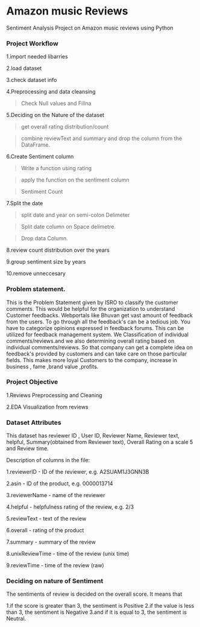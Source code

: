 # Amazon music Reviews 
Sentiment Analysis  Project on Amazon music reviews using Python 

### Project Workflow
1.import needed libarries 

2.load dataset

3.check dataset info

4.Preprocessing and data cleansing

>   Check Null values and Fillna

5.Deciding on the Nature of the dataset

>   get overall rating distribution/count

>   combine reviewText and summary and drop the column from the DataFrame.

6.Create Sentiment column

>   Write a function using rating

>   apply the function on the sentiment column

>   Sentiment Count

7.Split the date

>   split date and year on semi-colon Delimeter

>   Split date column on Space delimetre.

> Drop data Column. 

8.review count distribution over the years

9.group sentiment size by years

10.remove unneccesary 






### Problem statement.
This is the Problem Statement given by ISRO to classify the customer comments. This would be helpful for the organization to understand Customer feedbacks.
Webportals like Bhuvan get vast amount of feedback from the users. To go through all the feedback's can be a tedious job. You have to categorize opinions expressed in feedback forums. This can be utilized for feedback management system. We Classification of individual comments/reviews.and we also determining overall rating based on individual comments/reviews. So that company can get a complete idea on feedback's provided by customers and can take care on those particular fields. This makes more loyal Customers to the company, increase in business , fame ,brand value ,profits.

### Project Objective
1.Reviews Preprocessing and Cleaning

2.EDA Visualization from reviews
### Dataset Attributes
This dataset has reviewer ID , User ID, Reviewer Name, Reviewer text, helpful, Summary(obtained from Reviewer text), Overall Rating on a scale 5 and Review time.

Description of columns in the file:

1.reviewerID - ID of the reviewer, e.g. A2SUAM1J3GNN3B

2.asin - ID of the product, e.g. 0000013714

3.reviewerName - name of the reviewer

4.helpful - helpfulness rating of the review, e.g. 2/3

5.reviewText - text of the review

6.overall - rating of the product

7.summary - summary of the review

8.unixReviewTime - time of the review (unix time)

9.reviewTime - time of the review (raw)


### Deciding on nature of Sentiment
The sentiments of review is decided on the overall score. It means that

1.if the score is greater than 3, the sentiment is Positive
2.if the value is less than 3, the sentiment is Negative
3.and if it is equal to 3, the sentiment is Neutral.

